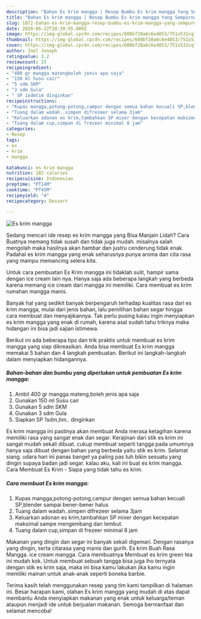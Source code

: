 ```yaml
---
description: "Bahan Es krim mangga | Resep Bumbu Es krim mangga Yang Sempurna"
title: "Bahan Es krim mangga | Resep Bumbu Es krim mangga Yang Sempurna"
slug: 1072-bahan-es-krim-mangga-resep-bumbu-es-krim-mangga-yang-sempurna
date: 2020-06-22T20:39:55.809Z
image: https://img-global.cpcdn.com/recipes/608bf20a6c6e4053/751x532cq70/es-krim-mangga-foto-resep-utama.jpg
thumbnail: https://img-global.cpcdn.com/recipes/608bf20a6c6e4053/751x532cq70/es-krim-mangga-foto-resep-utama.jpg
cover: https://img-global.cpcdn.com/recipes/608bf20a6c6e4053/751x532cq70/es-krim-mangga-foto-resep-utama.jpg
author: Joel Joseph
ratingvalue: 3.2
reviewcount: 15
recipeingredient:
- "400 gr mangga matengboleh jenis apa saja"
- "150 ml Susu cair"
- "5 sdm SKM"
- "3 sdm Gula"
- " SP 1sdmtim dinginkan"
recipeinstructions:
- "Kupas mangga,potong-potong,campur dengan semua bahan kecuali SP,blender sampai bener-bener halus"
- "Tuang dalam wadah..simpen difrezeer selama 3jam"
- "Keluarkan adonan es krim,tambahkan SP mixer dengan kecepatan maksimal sampe mengembang dan lembut."
- "Tuang dalam cup,simpan di frezeer minimal 8 jam"
categories:
- Resep
tags:
- es
- krim
- mangga

katakunci: es krim mangga 
nutrition: 282 calories
recipecuisine: Indonesian
preptime: "PT14M"
cooktime: "PT45M"
recipeyield: "4"
recipecategory: Dessert

---
```



![Es krim mangga](https://img-global.cpcdn.com/recipes/608bf20a6c6e4053/751x532cq70/es-krim-mangga-foto-resep-utama.jpg)

Sedang mencari ide resep es krim mangga yang Bisa Manjain Lidah? Cara Buatnya memang tidak susah dan tidak juga mudah. misalnya salah mengolah maka hasilnya akan hambar dan justru cenderung tidak enak. Padahal es krim mangga yang enak seharusnya punya aroma dan cita rasa yang mampu memancing selera kita.

Untuk cara pembuatan Es Krim mangga ini tidaklah sulit, hampir sama dengan ice cream lain nya. Hanya saja ada beberapa langkah yang berbeda karena memang ice cream dari mangga ini memiliki. Cara membuat es krim rumahan mangga manis.

Banyak hal yang sedikit banyak berpengaruh terhadap kualitas rasa dari es krim mangga, mulai dari jenis bahan, lalu pemilihan bahan segar hingga cara membuat dan menyajikannya. Tak perlu pusing kalau ingin menyiapkan es krim mangga yang enak di rumah, karena asal sudah tahu triknya maka hidangan ini bisa jadi sajian istimewa.


Berikut ini ada beberapa tips dan trik praktis untuk membuat es krim mangga yang siap dikreasikan. Anda bisa membuat Es krim mangga memakai 5 bahan dan 4 langkah pembuatan. Berikut ini langkah-langkah dalam menyiapkan hidangannya.

<!--inarticleads1-->

##### Bahan-bahan dan bumbu yang diperlukan untuk pembuatan Es krim mangga:

1. Ambil 400 gr mangga mateng,boleh jenis apa saja
1. Gunakan 150 ml Susu cair
1. Gunakan 5 sdm SKM
1. Gunakan 3 sdm Gula
1. Siapkan  SP 1sdm,tim.. dinginkan


Es krim mangga ini pastinya akan membuat Anda merasa ketagihan karena memiliki rasa yang sangat enak dan segar. Kerajinan dari stik es krim ini sangat mudah sekali dibuat. cukup membuat seperti tangga pada umumnya hanya saja dibuat dengan bahan yang berbeda yaitu stik es krim. Selamat siang. udara hari ini panas banget ya paling pas tuh bikin sesuatu yang dingin supaya badan jadi segar. kalau aku, kali ini buat es krim mangga. Cara Membuat Es Krim - Siapa yang tidak tahu es krim. 

<!--inarticleads2-->

##### Cara membuat Es krim mangga:

1. Kupas mangga,potong-potong,campur dengan semua bahan kecuali SP,blender sampai bener-bener halus
1. Tuang dalam wadah..simpen difrezeer selama 3jam
1. Keluarkan adonan es krim,tambahkan SP mixer dengan kecepatan maksimal sampe mengembang dan lembut.
1. Tuang dalam cup,simpan di frezeer minimal 8 jam


Makanan yang dingin dan segar ini banyak sekali digemari. Dengan rasanya yang dingin, serta citarasa yang manis dan gurih. Es krim Buah Rasa Mangga. ice cream mangga. Cara membuatnya Membuat es krim green tea ini mudah kok. Untuk membuat sebuah tangga bisa juga lho ternyata dengan stik es krim saja, maka ini bisa kamu lakukan jika kamu ingin memiliki mainan untuk anak-anak seperti boneka barbie. 

Terima kasih telah menggunakan resep yang tim kami tampilkan di halaman ini. Besar harapan kami, olahan Es krim mangga yang mudah di atas dapat membantu Anda menyiapkan makanan yang enak untuk keluarga/teman ataupun menjadi ide untuk berjualan makanan. Semoga bermanfaat dan selamat mencoba!
